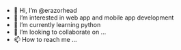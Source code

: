 - 👋 Hi, I’m @erazorhead
- 👀 I’m interested in web app and mobile app development
- 🌱 I’m currently learning python
- 💞️ I’m looking to collaborate on ...
- 📫 How to reach me ...

<!---
erazorhead/erazorhead is a ✨ special ✨ repository because its `README.md` (this file) appears on your GitHub profile.
You can click the Preview link to take a look at your changes.
--->
